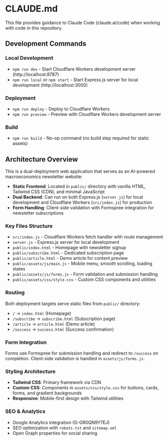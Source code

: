 # CLAUDE.md

This file provides guidance to Claude Code (claude.ai/code) when working with code in this repository.

## Development Commands

### Local Development
- `npm run dev` - Start Cloudflare Workers development server (http://localhost:8787)
- `npm run local` or `npm start` - Start Express.js server for local development (http://localhost:3000)

### Deployment
- `npm run deploy` - Deploy to Cloudflare Workers
- `npm run preview` - Preview with Cloudflare Workers development server

### Build
- `npm run build` - No-op command (no build step required for static assets)

## Architecture Overview

This is a dual-deployment web application that serves as an AI-powered macroeconomics newsletter website:

- **Static Frontend**: Located in `public/` directory with vanilla HTML, Tailwind CSS (CDN), and minimal JavaScript
- **Dual Backend**: Can run on both Express.js (`server.js`) for local development and Cloudflare Workers (`src/index.js`) for production
- **Form Handling**: Client-side validation with Formspree integration for newsletter subscriptions

### Key Files Structure
- `src/index.js` - Cloudflare Workers fetch handler with route management
- `server.js` - Express.js server for local development
- `public/index.html` - Homepage with newsletter signup
- `public/subscribe.html` - Dedicated subscription page
- `public/article.html` - Demo article for content preview
- `public/assets/js/main.js` - Mobile menu, smooth scrolling, loading states
- `public/assets/js/forms.js` - Form validation and submission handling
- `public/assets/css/style.css` - Custom CSS components and utilities

### Routing
Both deployment targets serve static files from `public/` directory:
- `/` → `index.html` (Homepage)
- `/subscribe` → `subscribe.html` (Subscription page)  
- `/article` → `article.html` (Demo article)
- `/success` → `success.html` (Success confirmation)

### Form Integration
Forms use Formspree for submission handling and redirect to `/success` on completion. Client-side validation is handled in `assets/js/forms.js`.

### Styling Architecture
- **Tailwind CSS**: Primary framework via CDN
- **Custom CSS**: Components in `assets/css/style.css` for buttons, cards, forms, and gradient backgrounds
- **Responsive**: Mobile-first design with Tailwind utilities

### SEO & Analytics
- Google Analytics integration (G-GR0QN9Y7EJ)
- SEO optimization with `robots.txt` and `sitemap.xml`
- Open Graph properties for social sharing